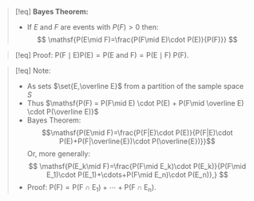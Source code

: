 >[!eq] **Bayes Theorem:**
>- If $E$ and $F$ are events with $P(F) > 0$ then:
>$$
>\mathsf{P(E\mid F)=\frac{P(F\mid E)\cdot P(E)}{P(F)}}
>$$

>[!eq] Proof:
>$\mathsf{P(F\mid E)P(E)=P(E~and~F)=P(E\mid F)~P(F).}$

>[!eq] Note:
>- As sets $\set{E,\overline E}$ from a partition of the sample space $S$
>- Thus $\mathsf{P(F) = P(F\mid E) \cdot P(E) + P(F\mid \overline E) \cdot P(\overline E)}$
>- Bayes Theorem:
>$$\mathsf{P(E\mid F)=\frac{P(F|E)\cdot P(E)}{P(F|E)\cdot P(E)+P(F|\overline{E})\cdot P(\overline{E})}}$$
>Or, more generally:
>$$
>\mathsf{P(E_k\mid F)=\frac{P(F\mid E_k)\cdot P(E_k)}{P(F\mid E_1)\cdot P(E_1)+\cdots+P(F\mid E_n)\cdot P(E_n)},}
>$$
>- Proof:  $\mathsf{P(F)=P(F\cap E_1)+\cdots+P(F\cap E_n).}$
